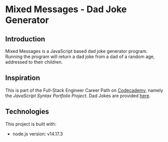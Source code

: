 # Mixed Messages - Dad Joke Generator

## Introduction
Mixed Messages is a JavaScript based dad joke generator program. Running the program will return a dad joke from a dad of a random age, addressed to their children.

## Inspiration
This is part of the Full-Stack Engineer Career Path on [Codecademy](https://www.codecademy.com/learn), namely the *JavaScript Syntax Portfolio Project*. Dad Jokes are provided [here](https://www.countryliving.com/life/a27452412/best-dad-jokes/).

## Technologies
This project is built with:
- node.js version: v14.17.3